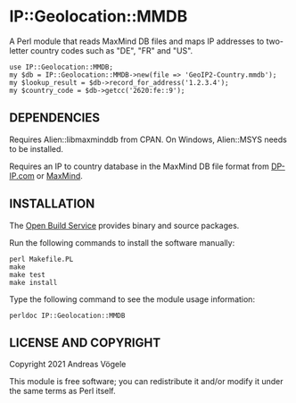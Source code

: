 # IP::Geolocation::MMDB

A Perl module that reads MaxMind DB files and maps IP addresses to two-letter
country codes such as "DE", "FR" and "US".

    use IP::Geolocation::MMDB;
    my $db = IP::Geolocation::MMDB->new(file => 'GeoIP2-Country.mmdb');
    my $lookup_result = $db->record_for_address('1.2.3.4');
    my $country_code = $db->getcc('2620:fe::9');

## DEPENDENCIES

Requires Alien::libmaxminddb from CPAN.  On Windows, Alien::MSYS needs to be
installed.

Requires an IP to country database in the MaxMind DB file format from
[DP-IP.com](https://db-ip.com/) or [MaxMind](https://www.maxmind.com/).

## INSTALLATION

The [Open Build Service](https://build.opensuse.org/package/show/home:voegelas/perl-IP-Geolocation-MMDB)
provides binary and source packages.

Run the following commands to install the software manually:

    perl Makefile.PL
    make
    make test
    make install

Type the following command to see the module usage information:

    perldoc IP::Geolocation::MMDB

## LICENSE AND COPYRIGHT

Copyright 2021 Andreas Vögele

This module is free software; you can redistribute it and/or modify it under
the same terms as Perl itself.
